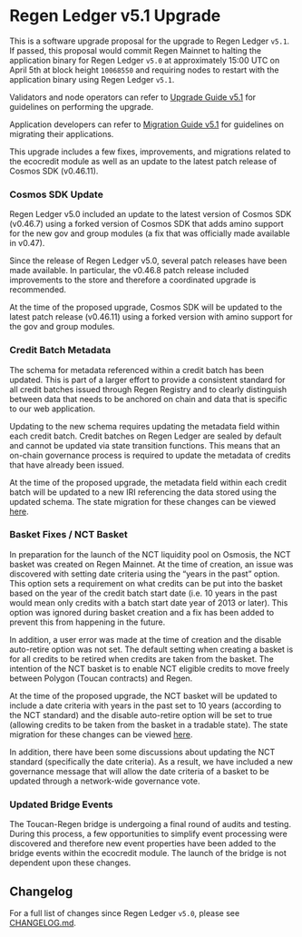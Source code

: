# Regen Ledger v5.1 Upgrade

This is a software upgrade proposal for the upgrade to Regen Ledger `v5.1`. If passed, this proposal would commit Regen Mainnet to halting the application binary for Regen Ledger `v5.0` at approximately 15:00 UTC on April 5th at block height `10068550` and requiring nodes to restart with the application binary using Regen Ledger `v5.1`.

Validators and node operators can refer to [Upgrade Guide v5.1](https://docs.regen.network/validators/upgrades/v5.1-upgrade.html) for guidelines on performing the upgrade.

Application developers can refer to [Migration Guide v5.1](https://docs.regen.network/ledger/migrations/v5.1-migration.html) for guidelines on migrating their applications.

This upgrade includes a few fixes, improvements, and migrations related to the ecocredit module as well as an update to the latest patch release of Cosmos SDK (v0.46.11).

### Cosmos SDK Update

Regen Ledger v5.0 included an update to the latest version of Cosmos SDK (v0.46.7) using a forked version of Cosmos SDK that adds amino support for the new gov and group modules (a fix that was officially made available in v0.47).

Since the release of Regen Ledger v5.0, several patch releases have been made available. In particular, the v0.46.8 patch release included improvements to the store and therefore a coordinated upgrade is recommended.

At the time of the proposed upgrade, Cosmos SDK will be updated to the latest patch release (v0.46.11) using a forked version with amino support for the gov and group modules.

### Credit Batch Metadata

The schema for metadata referenced within a credit batch has been updated. This is part of a larger effort to provide a consistent standard for all credit batches issued through Regen Registry and to clearly distinguish between data that needs to be anchored on chain and data that is specific to our web application.

Updating to the new schema requires updating the metadata field within each credit batch. Credit batches on Regen Ledger are sealed by default and cannot be updated via state transition functions. This means that an on-chain governance process is required to update the metadata of credits that have already been issued.

At the time of the proposed upgrade, the metadata field within each credit batch will be updated to a new IRI referencing the data stored using the updated schema. The state migration for these changes can be viewed [here](https://github.com/RegenNetwork/regen-ledger/blob/release/v5.1.x/x/ecocredit/migrations/v4/state.go).

### Basket Fixes / NCT Basket

In preparation for the launch of the NCT liquidity pool on Osmosis, the NCT basket was created on Regen Mainnet. At the time of creation, an issue was discovered with setting date criteria using the “years in the past” option. This option sets a requirement on what credits can be put into the basket based on the year of the credit batch start date (i.e. 10 years in the past would mean only credits with a batch start date year of 2013 or later). This option was ignored during basket creation and a fix has been added to prevent this from happening in the future.

In addition, a user error was made at the time of creation and the disable auto-retire option was not set. The default setting when creating a basket is for all credits to be retired when credits are taken from the basket. The intention of the NCT basket is to enable NCT eligible credits to move freely between Polygon (Toucan contracts) and Regen.

At the time of the proposed upgrade, the NCT basket will be updated to include a date criteria with years in the past set to 10 years (according to the NCT standard) and the disable auto-retire option will be set to true (allowing credits to be taken from the basket in a tradable state). The state migration for these changes can be viewed [here](https://github.com/RegenNetwork/regen-ledger/blob/release/v5.1.x/x/ecocredit/migrations/v4/state.go).

In addition, there have been some discussions about updating the NCT standard (specifically the date criteria). As a result, we have included a new governance message that will allow the date criteria of a basket to be updated through a network-wide governance vote.

### Updated Bridge Events

The Toucan-Regen bridge is undergoing a final round of audits and testing. During this process, a few opportunities to simplify event processing were discovered and therefore new event properties have been added to the bridge events within the ecocredit module. The launch of the bridge is not dependent upon these changes.

## Changelog

For a full list of changes since Regen Ledger `v5.0`, please see [CHANGELOG.md](https://github.com/RegenNetwork/regen-ledger/blob/v5.1.0/CHANGELOG.md).
